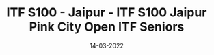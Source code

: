 ---
title: ITF S100 - Jaipur - ITF S100 Jaipur Pink City Open ITF Seniors 
date:  14-03-2022  
to_date: 19-03-2022
link:  https://www.itftennis.com/en/tournament/itf-s100-jaipur-pink-city-open/ind/2022/s-s100-ind-06a-2022/
image: ITFSeniors.jpg
---